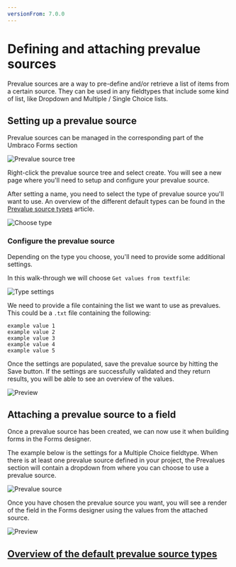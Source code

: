 ```yaml
---
versionFrom: 7.0.0
---
```


# Defining and attaching prevalue sources

Prevalue sources are a way to pre-define and/or retrieve a list of items from a certain source. They can be used in any fieldtypes that include some kind of list, like Dropdown and Multiple / Single Choice lists.

## Setting up a prevalue source

Prevalue sources can be managed in the corresponding part of the Umbraco Forms section

![Prevalue source tree](images/prevaluesourcetree.png)

Right-click the prevalue source tree and select create. You will see a new page where you'll need to setup and configure your prevalue source.

After setting a name, you need to select the type of prevalue source you'll want to use. An overview of the different default types can be found in the [Prevalue source types](Prevalue-source-types) article.

![Choose type](images/choosetype.png)

### Configure the prevalue source

Depending on the type you choose, you'll need to provide some additional settings.

In this walk-through we will choose `Get values from textfile`:

![Type settings](images/typesettings.png)

We need to provide a file containing the list we want to use as prevalues. This could be a `.txt` file containing the following:

	example value 1
	example value 2
	example value 3
	example value 4
	example value 5

Once the settings are populated, save the prevalue source by hitting the Save button. If the settings are successfully validated and they return results, you will be able to see an overview of the values.

![Preview](images/preview.png)

## Attaching a prevalue source to a field

Once a prevalue source has been created, we can now use it when building forms in the Forms designer.

The example below is the settings for a Multiple Choice fieldtype. When there is at least one prevalue source defined in your project, the Prevalues section will contain a dropdown from where you can choose to use a prevalue source.

![Prevalue source](images/FieldPrevalueSource.png)

Once you have chosen the prevalue source you want, you will see a render of the field in the Forms designer using the values from the attached source.

![Preview](images/fieldpreview.png)

## [Overview of the default prevalue source types](Prevalue-source-types)
